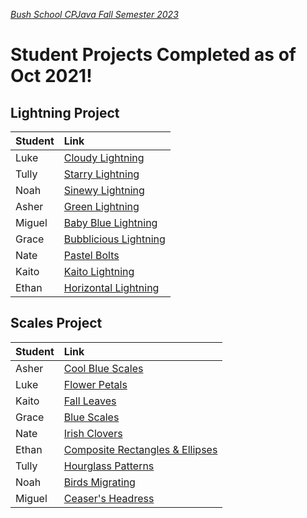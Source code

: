 [_Bush School CPJava Fall Semester 2023_](https://chandrunarayan.github.io/cpjava/)
# Student Projects Completed as of Oct 2021!

## Lightning Project

| Student | Link
| :--- | :--- |
| Luke | [Cloudy Lightning](https://lucas-hallam.github.io/Lightning/)
| Tully | [Starry Lightning](https:///tullye.github.io/Lightning/)
| Noah | [Sinewy Lightning](https://noahleibo.github.io/Lightning/)
| Asher | [Green Lightning](https://asher-0225.github.io/Lightning/)
| Miguel | [Baby Blue Lightning](https://1miguelf.github.io/Lightning/)
| Grace | [Bubblicious Lightning](https://gracehove10.github.io/Lightning/)
| Nate | [Pastel Bolts](https://nateo84.github.io/Lightning/)
| Kaito | [Kaito Lightning](https://knhikino19.github.io/Lightning/)
| Ethan | [Horizontal Lightning](https://ethanmondri.github.io/Lightning/)

## Scales Project

| Student | Link
| :--- | :--- |
| Asher | [Cool Blue Scales](https://asher-0225.github.io/Scales/)
| Luke | [Flower Petals](https://lucas-hallam.github.io/Scales/)
| Kaito | [Fall Leaves](https://knhikino19.github.io/Scales/)
| Grace | [Blue Scales](https://gracehove10.github.io/Scales/)
| Nate | [Irish Clovers](https://nateo84.github.io/Scales/)
| Ethan | [Composite Rectangles & Ellipses](https://ethanmondri.github.io/Scales/)
| Tully | [Hourglass Patterns](https:///tullye.github.io/Scales/)
| Noah | [Birds Migrating](https://noahleibo.github.io/Scales/)
| Miguel | [Ceaser's Headress](https://1miguelf.github.io/Scales/)


